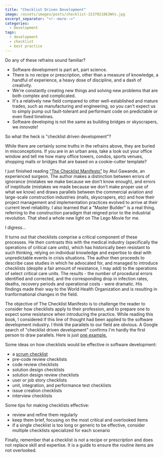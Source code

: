 ```yaml
---
title: "Checklist Driven Development"
image: /assets/images/posts/checklist-1537021863WVs.jpg
excerpt_separator: "<!--more-->"
categories:
  - Development
tags:
  - development
  - checklist
  - best practice
---
```


Do any of these refrains sound familiar?
* Software development is part art, part science. 
* There is no recipe or prescription, other than a measure of knowledge, a handful of experience, a heavy dose of discipline, and a dash of creativity. 
* We're constantly creating new things and solving new problems that are both complex and complicated. 
* It's a relatively new field compared to other well-established and mature trades, such as manufacturing and engineering, so you can't expect us to simply pump out fault-tolerant and performant code on predictable or even fixed timelines.
* Software developing is not the same as building bridges or skyscrapers, we _innovate_!

So what the heck is "checklist driven development"? 

While there are certainly some truths in the refrains above, they are buried in misconceptions. If you are in an urban area, take a look out your office window and tell me how many office towers, condos, sports venues, shopping malls or bridges that are based on a cookie-cutter template?

I just finished reading [“The Checklist Manifesto”](http://atulgawande.com/book/the-checklist-manifesto/) by Atul Gawande, an experienced surgeon. The author makes a distinction between errors of ignorance (mistakes we make because we don’t know enough), and errors of ineptitude (mistakes we made because we don’t make proper use of what we know) and draws parallels between the commercial aviation and large-scale construction industries (malls, skyscrapers, etc) and how their project management and implementation practices evolved to arrive at their current level reliability. I also learned that a "Master Builder" is a real thing, referring to the construction paradigm that reigned prior to the industrial revolution. That shed a whole new light on The Lego Movie for me.

I digress...

It turns out that checklists comprise a critical component of these processes. He then contrasts this with the medical industry (specifically the operations of critical care units), which has historically been resistant to such thinking, relying on individual knowledge and expertise to deal with unpredictable events in crisis situations. The author then proceeds to describe case studies in which he advocated for, and managed to introduce checklists (despite a fair amount of resistance, I may add) to the operations of select critical care units. The results - the number of procedural errors identified and corrected, and the corresponding drop in infection rates, deaths, recovery periods and operational costs - were dramatic. His findings made their way to the World Health Organization and is resulting in tranformational changes in the field.

The objective of The Checklist Manifesto is to challenge the reader to consider how checklists apply to their profession, and to prepare one to expect some resistance when introducing the practice. While reading this book, I considered if this line of thought had been applied to the software development industry. I think the parallels to our field are obvious. A Google search of "checklist driven development" confirms I'm hardly the first person to draw parallels. Here is just [one example.](https://blog.learnosity.com/2016/07/01/checklist-driven-development/)

Some ideas on how checklists would be effective in software development:
* a [scrum checklist](https://www.crisp.se/gratis-material-och-guider/scrum-checklist)
* pre-code review checklists
* code review checklists
* solution design checklists
* solution design review checklists
* user or job story checklists
* unit, integration, and performance test checklists
* issue creation checklists
* interview checklists

Some tips for making checklists effective:
* review and refine them regularly
* keep them brief, focusing on the most critical and overlooked items
* if a single checklist is too long or generic to be effective, consider multiple checklists specialized for each scenario

Finally, remember that a checklist is not a recipe or prescription and does not replace skill and expertise. It is a guide to ensure the routine items are not overlooked.
